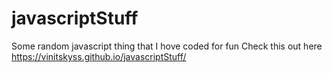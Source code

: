 # javascriptStuff
Some random javascript thing that I hove coded for fun
Check this out here https://vinitskyss.github.io/javascriptStuff/
